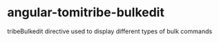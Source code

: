 # angular-tomitribe-bulkedit

tribeBulkedit directive
    used to display different types of bulk commands
